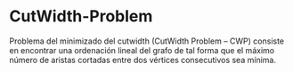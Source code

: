# CutWidth-Problem
Problema del minimizado del cutwidth (CutWidth Problem – CWP) consiste en encontrar una ordenación lineal del grafo de tal forma que el máximo número de aristas cortadas entre dos vértices consecutivos sea mínima.

